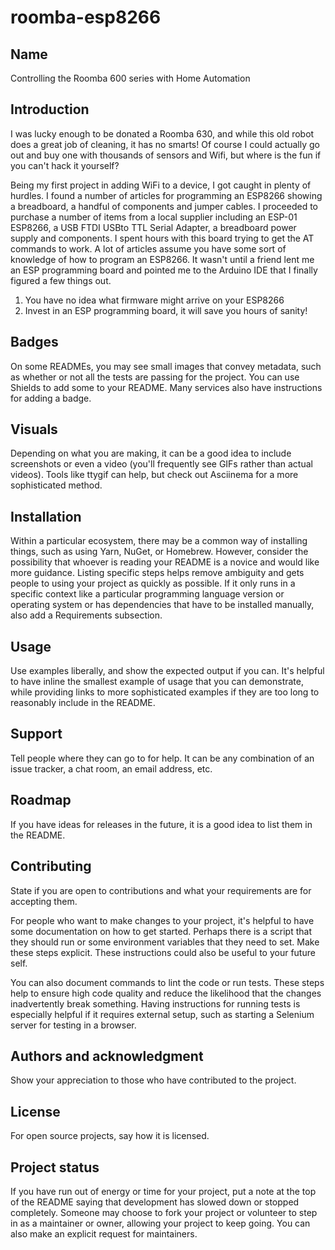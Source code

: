 # roomba-esp8266

## Name
Controlling the Roomba 600 series with Home Automation

## Introduction
I was lucky enough to be donated a Roomba 630, and while this old robot does a great job of cleaning, it has no smarts! Of course I could actually go out and buy one with thousands of sensors and Wifi, but where is the fun if you can't hack it yourself?

Being my first project in adding WiFi to a device, I got caught in plenty of hurdles. I found a number of articles for programming an ESP8266 showing a breadboard, a handful of components and jumper cables. I proceeded to purchase a number of items from a local supplier including an ESP-01 ESP8266, a USB FTDI USBto TTL Serial Adapter, a breadboard power supply and components. I spent hours with this board trying to get the AT commands to work. A lot of articles assume you have some sort of knowledge of how to program an ESP8266. It wasn't until a friend lent me an ESP programming board and pointed me to the Arduino IDE that I finally figured a few things out.

1. You have no idea what firmware might arrive on your ESP8266
2. Invest in an ESP programming board, it will save you hours of sanity!

## Badges
On some READMEs, you may see small images that convey metadata, such as whether or not all the tests are passing for the project. You can use Shields to add some to your README. Many services also have instructions for adding a badge.

## Visuals
Depending on what you are making, it can be a good idea to include screenshots or even a video (you'll frequently see GIFs rather than actual videos). Tools like ttygif can help, but check out Asciinema for a more sophisticated method.

## Installation
Within a particular ecosystem, there may be a common way of installing things, such as using Yarn, NuGet, or Homebrew. However, consider the possibility that whoever is reading your README is a novice and would like more guidance. Listing specific steps helps remove ambiguity and gets people to using your project as quickly as possible. If it only runs in a specific context like a particular programming language version or operating system or has dependencies that have to be installed manually, also add a Requirements subsection.

## Usage
Use examples liberally, and show the expected output if you can. It's helpful to have inline the smallest example of usage that you can demonstrate, while providing links to more sophisticated examples if they are too long to reasonably include in the README.

## Support
Tell people where they can go to for help. It can be any combination of an issue tracker, a chat room, an email address, etc.

## Roadmap
If you have ideas for releases in the future, it is a good idea to list them in the README.

## Contributing
State if you are open to contributions and what your requirements are for accepting them.

For people who want to make changes to your project, it's helpful to have some documentation on how to get started. Perhaps there is a script that they should run or some environment variables that they need to set. Make these steps explicit. These instructions could also be useful to your future self.

You can also document commands to lint the code or run tests. These steps help to ensure high code quality and reduce the likelihood that the changes inadvertently break something. Having instructions for running tests is especially helpful if it requires external setup, such as starting a Selenium server for testing in a browser.

## Authors and acknowledgment
Show your appreciation to those who have contributed to the project.

## License
For open source projects, say how it is licensed.

## Project status
If you have run out of energy or time for your project, put a note at the top of the README saying that development has slowed down or stopped completely. Someone may choose to fork your project or volunteer to step in as a maintainer or owner, allowing your project to keep going. You can also make an explicit request for maintainers.
